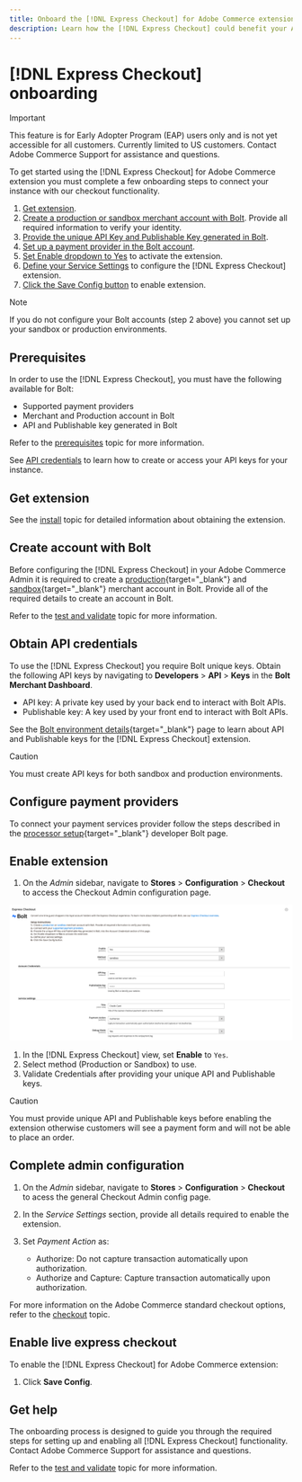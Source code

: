 ```yaml
---
title: Onboard the [!DNL Express Checkout] for Adobe Commerce extension
description: Learn how the [!DNL Express Checkout] could benefit your Adobe Commerce instance and how to successfully onboard and setup the extension.
---
```


# [!DNL Express Checkout] onboarding

>[!IMPORTANT]
>
> This feature is for Early Adopter Program (EAP) users only and is not yet accessible for all customers. Currently limited to US customers. Contact Adobe Commerce Support for assistance and questions.

To get started using the [!DNL Express Checkout] for Adobe Commerce extension you must complete a few onboarding steps to connect your instance with our checkout functionality.

1. [Get extension](#get-extension).
1. [Create a production or sandbox merchant account with Bolt](#create-account-with-bolt). Provide all required information to verify your identity.
1. [Provide the unique API Key and Publishable Key generated in Bolt](#obtain-api-credentials).
1. [Set up a payment provider in the Bolt account](#configure-payment-providers).
1. [Set Enable dropdown to Yes](#enable-extension) to activate the extension.
1. [Define your Service Settings](#complete-admin-configuration) to configure the [!DNL Express Checkout] extension.
1. [Click the Save Config button](#enable-live-express-checkout) to enable extension.

>[!NOTE]
>
> If you do not configure your Bolt accounts (step 2 above) you cannot set up your sandbox or production environments.

## Prerequisites

In order to use the [!DNL Express Checkout], you must have the following available for Bolt:

- Supported payment providers
- Merchant and Production account in Bolt
- API and Publishable key generated in Bolt

Refer to the [prerequisites](../express-checkout/prerequisites.md) topic for more information.

See [API credentials](#obtain-api-credentials) to learn how to create or access your API keys for your instance.

## Get extension

See the [install](../express-checkout/install.md) topic for detailed information about obtaining the extension.

## Create account with Bolt

Before configuring the [!DNL Express Checkout] in your Adobe Commerce Admin it is required to create a [production](https://merchant.bolt.com/register){target="_blank"} and [sandbox](https://merchant-sandbox.bolt.com/register){target="_blank"} merchant account in Bolt. Provide all of the required details to create an account in Bolt.

Refer to the [test and validate](../express-checkout/testing.md) topic for more information.

## Obtain API credentials

To use the [!DNL Express Checkout] you require Bolt unique keys. Obtain the following API keys by navigating to **Developers** > **API** > **Keys** in the **Bolt Merchant Dashboard**.

- API key: A private key used by your back end to interact with Bolt APIs.
- Publishable key: A key used by your front end to interact with Bolt APIs.

See the [Bolt environment details](https://help.bolt.com/developers/references/environment-details/#about-keys){target="_blank"} page to learn about API and Publishable keys for the [!DNL Express Checkout] extension.

>[!CAUTION]
>
> You must create API keys for both sandbox and production environments.

## Configure payment providers

To connect your payment services provider follow the steps described in the [processor setup](https://help.bolt.com/integrations/adobe-express-checkout/set-up/){target="_blank"} developer Bolt page.

## Enable extension

1. On the _Admin_ sidebar, navigate to **Stores** > **Configuration** > **Checkout** to access the Checkout Admin configuration page.

  ![Express Checkout](../assets/admin-view.png)

1. In the [!DNL Express Checkout] view, set **Enable** to `Yes`.
1. Select method (Production or Sandbox) to use.
1. Validate Credentials after providing your unique API and Publishable keys.

>[!CAUTION]
>
> You must provide unique API and Publishable keys before enabling the extension otherwise customers will see a payment form and will not be able to place an order.

## Complete admin configuration

1. On the _Admin_ sidebar, navigate to **Stores** > **Configuration** > **Checkout** to acess the general Checkout Admin config page.
1. In the _Service Settings_ section, provide all details required to enable the extension.
1. Set _Payment Action_ as:

   - Authorize: Do not capture transaction automatically upon authorization.
   - Authorize and Capture: Capture transaction automatically upon authorization.

For more information on the Adobe Commerce standard checkout options, refer to the [checkout](https://docs.magento.com/user-guide/configuration/sales/checkout.html) topic.

## Enable live express checkout

To enable the [!DNL Express Checkout] for Adobe Commerce extension:

1. Click **Save Config**.

## Get help

The onboarding process is designed to guide you through the required steps for setting up and enabling all [!DNL Express Checkout] functionality. Contact Adobe Commerce Support for assistance and questions.

Refer to the [test and validate](../express-checkout/testing.md) topic for more information.
